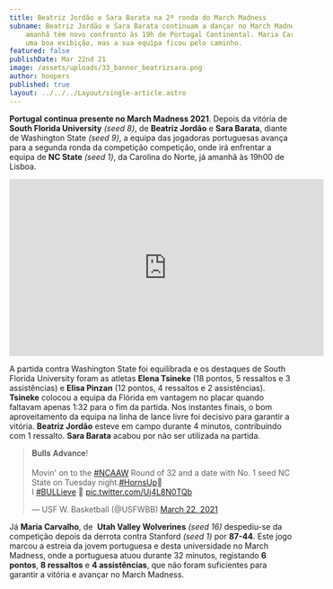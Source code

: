 ```yaml
---
title: Beatriz Jordão e Sara Barata na 2ª ronda do March Madness
subname: Beatriz Jordão e Sara Barata continuam a dançar no March Madness. Já
    amanhã têm novo confronto às 19h de Portugal Continental. Maria Carvalho fez
    uma boa exibição, mas a sua equipa ficou pelo caminho.
featured: false
publishDate: Mar 22nd 21
image: /assets/uploads/33_banner_beatrizsara.png
author: hoopers
published: true
layout: ../../../Layout/single-article.astro
---
```


**Portugal continua presente no March Madness 2021**. Depois da vitória de **South Florida University** _(seed 8)_, de **Beatriz Jordão** e **Sara Barata**, diante de Washington State _(seed 9)_, a equipa das jogadoras portuguesas avança para a segunda ronda da competição competição, onde irá enfrentar a equipa de **NC State** _(seed 1)_, da Carolina do Norte, já amanhã às 19h00 de Lisboa.

<iframe width="560" height="315" src="https://www.youtube.com/embed/YrNPs8SRh_0" title="YouTube video player" frameborder="0" allow="accelerometer; autoplay; clipboard-write; encrypted-media; gyroscope; picture-in-picture" allowfullscreen></iframe>

A partida contra Washington State foi equilibrada e os destaques de South Florida University foram as atletas **Elena Tsineke** (18 pontos, 5 ressaltos e 3 assistências) e **Elisa Pinzan** (12 pontos, 4 ressaltos e 2 assistências). **Tsineke** colocou a equipa da Flórida em vantagem no placar quando faltavam apenas 1:32 para o fim da partida. Nos instantes finais, o bom aproveitamento da equipa na linha de lance livre foi decisivo para garantir a vitória. **Beatriz Jordão** esteve em campo durante 4 minutos, contribuindo com 1 ressalto. **Sara Barata** acabou por não ser utilizada na partida.

> 𝐁𝐮𝐥𝐥𝐬 𝐀𝐝𝐯𝐚𝐧𝐜𝐞!\
> \
> Movin' on to the [\#NCAAW](https://twitter.com/hashtag/NCAAW?src=hash&ref_src=twsrc%5Etfw) Round of 32 and a date with No. 1 seed NC State on Tuesday night.[\#HornsUp](https://twitter.com/hashtag/HornsUp?src=hash&ref_src=twsrc%5Etfw)🤘 I [\#BULLieve](https://twitter.com/hashtag/BULLieve?src=hash&ref_src=twsrc%5Etfw) 🏀 [pic.twitter.com/Uj4L8N0TQb](https://t.co/Uj4L8N0TQb)
>
> — USF W. Basketball (@USFWBB) [March 22, 2021](https://twitter.com/USFWBB/status/1373842514269048833?ref_src=twsrc%5Etfw)

Já **Maria Carvalho**, de  **Utah Valley Wolverines** _(seed 16)_ despediu-se da competição depois da derrota contra Stanford _(seed 1)_ por **87-44**. Este jogo marcou a estreia da jovem portuguesa e desta universidade no March Madness, onde a portuguesa atuou durante 32 minutos, registando **6 pontos**, **8 ressaltos** e **4 assistências**, que não foram suficientes para garantir a vitória e avançar no March Madness.
